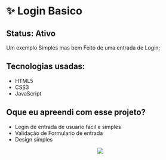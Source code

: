 <h1>✨ Login Basico </h1>

<h2>Status: Ativo </h2>

<p>Um exemplo Simples mas bem Feito de uma entrada de Login; </p>

<h2>Tecnologias usadas: </h2>

+ HTML5
+ CSS3
+ JavaScript


<h2>Oque eu apreendi com esse projeto? </h2>

+ Login de entrada de usuario facil e simples
+ Validação de Formulario de entrada
+ Design simples 

<center><img src = "https://user-images.githubusercontent.com/116327263/238500034-1929d690-f435-4079-92fa-5bf03cc6567a.jpg"></center>
